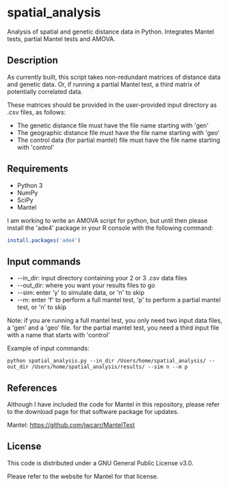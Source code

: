 spatial_analysis
==================

Analysis of spatial and genetic distance data in Python. Integrates Mantel tests, partial Mantel tests and AMOVA.

Description
----------

As currently built, this script takes non-redundant matrices of distance data and genetic data. Or, if running a partial Mantel test, a third matrix of potentially correlated data.

These matrices should be provided in the user-provided input directory as .csv files, as follows:
- The genetic distance file must have the  file name starting with 'gen'
- The geographic distance file must have the  file name starting with 'geo'
- The control data (for partial mantel) file must have the file name starting with 'control'


Requirements
----------

- Python 3
- NumPy
- SciPy
- Mantel

I am working to write an AMOVA script for python, but until then please install the 'ade4' package in your R console with the following command:
```r
install.packages('ade4')
```

Input commands
--------------

- --in_dir: input directory containing your 2 or 3 .csv data files
- --out_dir: where you want your results files to go
- --sim: enter 'y' to simulate data, or 'n' to skip
- --m: enter 'f' to perform a full mantel test, 'p' to perform a partial mantel test, or 'n' to skip

Note: if you are running a full mantel test, you only need two input data files, a 'gen' and a 'geo' file. for the partial mantel test, you need a third input file with a name that starts with 'control' 

Example of input commands:

```
python spatial_analysis.py --in_dir /Users/home/spatial_analysis/ --out_dir /Users/home/spatial_analysis/results/ --sim n --m p
```


References
----------

Although I have included the code for Mantel in this repository, please refer to the download page for that software package for updates.

Mantel: https://github.com/jwcarr/MantelTest


License
----------

This code is distributed under a GNU General Public License v3.0.

Please refer to the website for Mantel for that license.